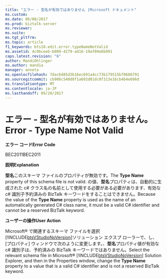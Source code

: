 ```yaml
---
title: "エラー - 型名が有効ではありません |Microsoft ドキュメント"
ms.custom: 
ms.date: 06/08/2017
ms.prod: biztalk-server
ms.reviewer: 
ms.suite: 
ms.tgt_pltfrm: 
ms.topic: article
f1_keywords: bts10.edit.error.typeNameNotValid
ms.assetid: 4c9bceeb-b009-4279-ad16-19af09e6b091
caps.latest.revision: "6"
author: MandiOhlinger
ms.author: mandia
manager: anneta
ms.openlocfilehash: 7dac6d85d3b16ec691a4cc73b179515b70686791
ms.sourcegitcommit: cb908c540d8f1a692d01dc8f313e16cb4b4e696d
ms.translationtype: MT
ms.contentlocale: ja-JP
ms.lasthandoff: 09/20/2017
---
```

# <a name="error---type-name-not-valid"></a><span data-ttu-id="bb9d9-102">エラー - 型名が有効ではありません。</span><span class="sxs-lookup"><span data-stu-id="bb9d9-102">Error - Type Name Not Valid</span></span>
<span data-ttu-id="bb9d9-103">**エラー コード**</span><span class="sxs-lookup"><span data-stu-id="bb9d9-103">**Error Code**</span></span>  
  
 <span data-ttu-id="bb9d9-104">BEC2011</span><span class="sxs-lookup"><span data-stu-id="bb9d9-104">BEC2011</span></span>  
  
 <span data-ttu-id="bb9d9-105">**説明**</span><span class="sxs-lookup"><span data-stu-id="bb9d9-105">**Explanation**</span></span>  
  
 <span data-ttu-id="bb9d9-106">**型名**このスキーマ ファイルのプロパティが無効です。</span><span class="sxs-lookup"><span data-stu-id="bb9d9-106">The **Type Name** property of this schema file is not valid.</span></span> <span data-ttu-id="bb9d9-107">の値、**型名**プロパティは、自動的に生成された c# クラス名の名前として使用する必要がある必要があります、有効な c# 識別子予約済みの BizTalk キーワードをすることはできません。</span><span class="sxs-lookup"><span data-stu-id="bb9d9-107">Because the value of the **Type Name** property is used as the name of an automatically generated C# class name, it must be a valid C# identifier and cannot be a reserved BizTalk keyword.</span></span>  
  
 <span data-ttu-id="bb9d9-108">**ユーザーの操作**</span><span class="sxs-lookup"><span data-stu-id="bb9d9-108">**User Action**</span></span>  
  
 <span data-ttu-id="bb9d9-109">Microsoft® で関連するスキーマ ファイルを選択[!INCLUDE[btsVStudioNoVersion](../includes/btsvstudionoversion-md.md)]ソリューション エクスプ ローラーで、し、[プロパティ] ウィンドウで次のように変更します。、**型名**プロパティ値が有効な c# 識別子は、予約済みの BizTalk キーワードではありません。</span><span class="sxs-lookup"><span data-stu-id="bb9d9-109">Select the relevant schema file in Microsoft® [!INCLUDE[btsVStudioNoVersion](../includes/btsvstudionoversion-md.md)] Solution Explorer, and then in the Properties window, change the **Type Name** property to a value that is a valid C# identifier and is not a reserved BizTalk keyword.</span></span>